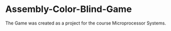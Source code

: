 # Assembly-Color-Blind-Game
The Game was created as a project for the course Microprocessor Systems.
